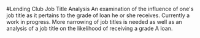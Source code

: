 #Lending Club Job Title Analysis
An examination of the influence of one's job title as it pertains to the grade of loan he or she receives.
Currently a work in progress.  More narrowing of job titles is needed as well as an analysis of a job title on the likelihood of receiving a grade A loan.
